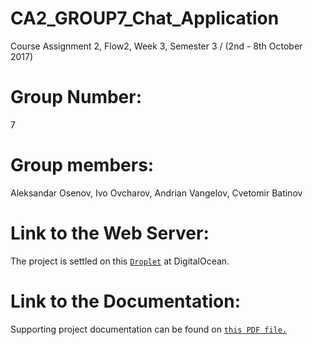 # CA2_GROUP7_Chat_Application
Course Assignment 2, Flow2, Week 3, Semester 3 / (2nd - 8th October 2017)
# Group Number: 
7
# Group members:
Aleksandar Osenov, Ivo Ovcharov, Andrian Vangelov, Cvetomir Batinov
# Link to the Web Server:
The project is settled on this [`Droplet`](#) at DigitalOcean.
# Link to the Documentation:
Supporting project documentation can be found on [`this PDF file.`](#)
